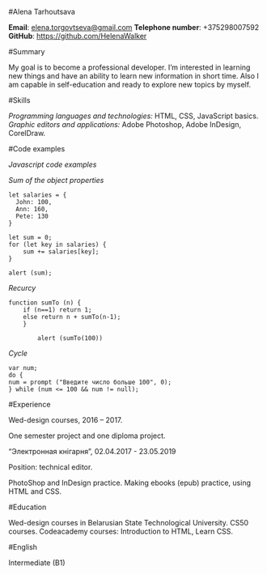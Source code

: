 #Alena Tarhoutsava

**Email**: elena.torgovtseva@gmail.com
**Telephone number**: +375298007592
**GitHub**: https://github.com/HelenaWalker

#Summary 

My goal is to become a professional developer. I’m interested in learning new things and have an ability to learn new information in short time. Also I am capable in self-education and ready to explore new topics by myself.

#Skills 

*Programming languages and technologies:* HTML, CSS, JavaScript basics.
*Graphic editors and applications:* Adobe Photoshop, Adobe InDesign, CorelDraw.

#Code examples

*Javascript code examples*

*Sum of the object properties*

```
let salaries = {
  John: 100,
  Ann: 160,
  Pete: 130
}

let sum = 0;
for (let key in salaries) {
    sum += salaries[key];
}

alert (sum);
```
*Recurcy*

```
function sumTo (n) {
    if (n==1) return 1;
    else return n + sumTo(n-1);
    }
    
        alert (sumTo(100))
```

*Cycle*

```
var num;
do {
num = prompt ("Введите число больше 100", 0);
} while (num <= 100 && num != null);
```

#Experience

Wed-design courses, 2016 – 2017.

One semester project and one diploma project.


“Электронная кнігарня”, 02.04.2017 - 23.05.2019

Position: technical editor.

PhotoShop and InDesign practice. Making ebooks (epub) practice, using HTML and CSS. 

#Education

Wed-design courses in Belarusian State Technological University.
CS50 courses.
Codeacademy courses: Introduction to HTML, Learn CSS.

#English

Intermediate (B1)
